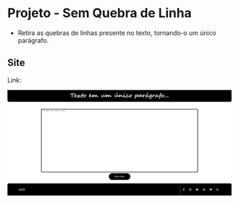 # Projeto - Sem Quebra de Linha

* Retira as quebras de linhas presente no texto, tornando-o um único parágrafo.

## Site

Link: 

![Site](https://github.com/goncalves-ac/SemQuebraDeLinha/blob/master/imagens/site.PNG)
